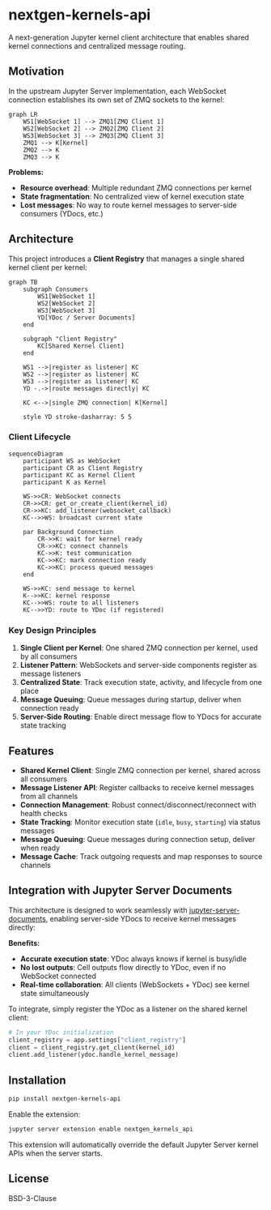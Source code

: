 # nextgen-kernels-api

A next-generation Jupyter kernel client architecture that enables shared kernel connections and centralized message routing.

## Motivation

In the upstream Jupyter Server implementation, each WebSocket connection establishes its own set of ZMQ sockets to the kernel:

```mermaid
graph LR
    WS1[WebSocket 1] --> ZMQ1[ZMQ Client 1]
    WS2[WebSocket 2] --> ZMQ2[ZMQ Client 2]
    WS3[WebSocket 3] --> ZMQ3[ZMQ Client 3]
    ZMQ1 --> K[Kernel]
    ZMQ2 --> K
    ZMQ3 --> K
```

**Problems:**
- **Resource overhead**: Multiple redundant ZMQ connections per kernel
- **State fragmentation**: No centralized view of kernel execution state
- **Lost messages**: No way to route kernel messages to server-side consumers (YDocs, etc.)

## Architecture

This project introduces a **Client Registry** that manages a single shared kernel client per kernel:

```mermaid
graph TB
    subgraph Consumers
        WS1[WebSocket 1]
        WS2[WebSocket 2]
        WS3[WebSocket 3]
        YD[YDoc / Server Documents]
    end

    subgraph "Client Registry"
        KC[Shared Kernel Client]
    end

    WS1 -->|register as listener| KC
    WS2 -->|register as listener| KC
    WS3 -->|register as listener| KC
    YD -.->|route messages directly| KC

    KC <-->|single ZMQ connection| K[Kernel]

    style YD stroke-dasharray: 5 5
```

### Client Lifecycle

```mermaid
sequenceDiagram
    participant WS as WebSocket
    participant CR as Client Registry
    participant KC as Kernel Client
    participant K as Kernel

    WS->>CR: WebSocket connects
    CR->>CR: get_or_create_client(kernel_id)
    CR->>KC: add_listener(websocket_callback)
    KC-->>WS: broadcast current state

    par Background Connection
        CR->>K: wait for kernel ready
        CR->>KC: connect channels
        KC->>K: test communication
        KC->>KC: mark connection ready
        KC->>KC: process queued messages
    end

    WS->>KC: send message to kernel
    K-->>KC: kernel response
    KC-->>WS: route to all listeners
    KC-->>YD: route to YDoc (if registered)
```

### Key Design Principles

1. **Single Client per Kernel**: One shared ZMQ connection per kernel, used by all consumers
2. **Listener Pattern**: WebSockets and server-side components register as message listeners
3. **Centralized State**: Track execution state, activity, and lifecycle from one place
4. **Message Queuing**: Queue messages during startup, deliver when connection ready
5. **Server-Side Routing**: Enable direct message flow to YDocs for accurate state tracking

## Features

- **Shared Kernel Client**: Single ZMQ connection per kernel, shared across all consumers
- **Message Listener API**: Register callbacks to receive kernel messages from all channels
- **Connection Management**: Robust connect/disconnect/reconnect with health checks
- **State Tracking**: Monitor execution state (`idle`, `busy`, `starting`) via status messages
- **Message Queuing**: Queue messages during connection setup, deliver when ready
- **Message Cache**: Track outgoing requests and map responses to source channels

## Integration with Jupyter Server Documents

This architecture is designed to work seamlessly with [jupyter-server-documents](https://github.com/jupyter-ai-contrib/jupyter-server-documents), enabling server-side YDocs to receive kernel messages directly:

**Benefits:**
- **Accurate execution state**: YDoc always knows if kernel is busy/idle
- **No lost outputs**: Cell outputs flow directly to YDoc, even if no WebSocket connected
- **Real-time collaboration**: All clients (WebSockets + YDoc) see kernel state simultaneously

To integrate, simply register the YDoc as a listener on the shared kernel client:

```python
# In your YDoc initialization
client_registry = app.settings["client_registry"]
client = client_registry.get_client(kernel_id)
client.add_listener(ydoc.handle_kernel_message)
```

## Installation

```bash
pip install nextgen-kernels-api
```

Enable the extension:

```bash
jupyter server extension enable nextgen_kernels_api
```

This extension will automatically override the default Jupyter Server kernel APIs when the server starts.

## License

BSD-3-Clause
